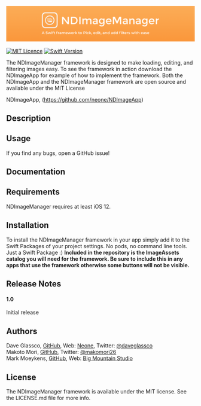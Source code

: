 ![BannerImage](./Images/NDImageManagerGitHubBanner.png)

[![MIT Licence](https://badges.frapsoft.com/os/mit/mit.svg?v=103)](https://opensource.org/licenses/mit-license.php)
[![Swift Version](https://img.shields.io/badge/Language-Swift%202.2,%202.3,%203,%204%20&%205-orange.svg)](https://developer.apple.com/swift)


The NDImageManager framework is designed to make loading, editing, and filtering images easy. To see the framework in action download the NDImageApp for example of how to implement the framework.  Both the NDImageApp and the NDImageManager framework are open source and available under the MIT License 

NDImageApp, (https://github.com/neone/NDImageApp)

## Description

## Usage

If you find any bugs, open a GitHub issue!


## Documentation


## Requirements

NDImageManager requires at least iOS 12. 

## Installation

To install the NDImageManager framework in your app simply add it to the Swift Packages of your project settings. No pods, no command line tools. Just a Swift Package :)
**Included in the repository is the ImageAssets catalog you will need for the framework. Be sure to include this in any apps that use the framework otherwise some buttons will not be visible.**

## Release Notes

#### 1.0
Initial release

## Authors

Dave Glassco, [GitHub](https://github.com/neodave), Web: [Neone](https://www.neone.com), Twitter: [@daveglassco](https://twitter.com/daveglassco)  
Makoto Mori, [GitHub](https://github.com/makomori),  Twitter: [@makomori26](https://twitter.com/makomori26)  
Mark Moeykens, [GitHub](https://github.com/bigmountainstudio), Web: [Big Mountain Studio](https://www.bigmountainstudio.com)

## License

The NDImageManager framework is available under the MIT license. See the LICENSE.md file for more info.
